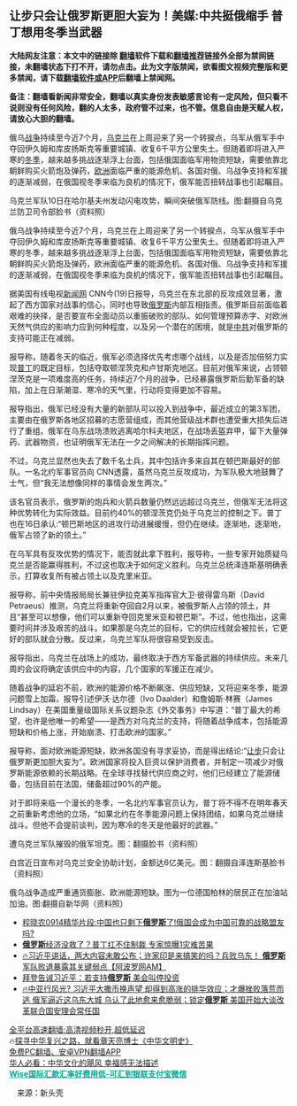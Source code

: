  <!-- 面包屑导航 --> <h2>让步只会让俄罗斯更胆大妄为！美媒:中共挺俄缩手 普丁想用冬季当武器</h2> <p class="notice"><b>大陆网友注意：本文中的链接除 <a href="https://github.com/bannedbook/fanqiang" >翻墙</a>软件下载和<a href="https://github.com/killgcd/justmysocks/blob/master/README.md">翻墙推荐</a>链接外全部为禁网链接，未翻墙状态下打不开，请勿点击。此为文字版禁闻，欲看图文视频完整版和更多禁闻，请下载<a href="https://github.com/bannedbook/fanqiang">翻墙软件或APP</a>后翻墙上禁闻网。</p><p>备注：翻墙看新闻非常安全，翻墙以真实身份发表敏感言论有一定风险，但只看不说则没有任何风险，翻的人太多，政府管不过来，也不管。信息自由是天赋人权，请放心大胆的翻墙。</b></p>  <div class="entry"> <p id="summary">俄乌<a href="https://www.bannedbook.org/bnews/tag/%E6%88%98%E4%BA%89/" class="st_tag internal_tag" rel="tag" title="标签 战争 下的日志">战争</a>持续至今近7个月，<a href="https://www.bannedbook.org/bnews/tag/%e4%b9%8c%e5%85%8b%e5%85%b0/" class="st_tag internal_tag" rel="tag" title="标签 乌克兰 下的日志">乌克兰</a>在上周迎来了另一个转捩点，乌军从俄军手中夺回伊久姆和库皮扬斯克等重要城镇、收复6千平方公里失土。但随着即将进入严寒的<a href="https://www.bannedbook.org/bnews/tag/%e5%86%ac%e5%ad%a3/" class="st_tag internal_tag" rel="tag" title="标签 冬季 下的日志">冬季</a>，越来越多挑战逐渐浮上台面，包括俄国面临军用物资短缺，需要依靠北朝鲜购买火箭炮及弹药，<a href="https://www.bannedbook.org/bnews/tag/%e6%ac%a7%e6%b4%b2/" class="st_tag internal_tag" rel="tag" title="标签 欧洲 下的日志">欧洲</a>面临严重的能源危机、各国对俄、乌战争支持和军援的逐渐减弱，在俄国视冬季来临为良机的情况下，俄军能否扭转战事也引起瞩目。</p> <p id="conimg">乌克兰军队10日在哈尔基夫州发动闪电攻势，瞬间突破俄军防线。图:翻摄自乌克兰防卫司令部脸书（资料照）</p> <p>俄乌战争持续至今近7个月，乌克兰在上周迎来了另一个转捩点，乌军从俄军手中夺回伊久姆和库皮扬斯克等重要城镇、收复6千平方公里失土。但随着即将进入严寒的冬季，越来越多挑战逐渐浮上台面，包括俄国面临军用物资短缺，需要依靠北朝鲜购买火箭炮及弹药，欧洲面临严重的能源危机、各国对俄、乌战争支持和军援的逐渐减弱，在俄国视冬季来临为良机的情况下，俄军能否扭转战事也引起瞩目。</p> <p>据美国有线电视<span class='wp_keywordlink_affiliate'><a href="https://www.bannedbook.org/" title="新闻网" target="_blank">新闻网</a></span> CNN今(19)日报导，乌克兰在东北部的反攻成效显著，激起了西方国家对战事的信心，同时也导致<a href="https://www.bannedbook.org/bnews/tag/%e4%bf%84%e7%bd%97%e6%96%af/" class="st_tag internal_tag" rel="tag" title="标签 俄罗斯 下的日志">俄罗斯</a>内部互相指责。俄罗斯目前面临着艰难的抉择，是否要宣布全面动员以重振破败的部队、如何管理预算赤字、对欧洲天然气供应的影响力应到何种程度，以及另一个潜在的困境，就是<a href="https://www.bannedbook.org/bnews/tag/%e4%b8%ad%e5%85%b1/" class="st_tag internal_tag" rel="tag" title="标签 中共 下的日志">中共</a>对俄罗斯的支持可能正在减弱。</p>  <p>报导称，随着冬天的临近，俄军必须选择优先考虑哪个战线，以及是否加倍努力实现<a href="https://www.bannedbook.org/bnews/tag/%E6%99%AE%E4%B8%81/" class="st_tag internal_tag" rel="tag" title="标签 普丁 下的日志">普丁</a>的既定目标，包括夺取顿涅茨克和卢甘斯克地区。目前对俄军来说，占领顿涅茨克是一项难度高的任务，持续近7个月的战争，已经暴露俄罗斯后勤军备的缺陷，加上在日渐潮湿、寒冷的天气里，行动将变得更加不容易。</p> <p>报导指出，俄军已经没有大量的新部队可以投入到战争中，最近成立的第3军团，主要由在俄罗斯各地区招募的志愿营组成，而其他营级战术群也遭受重大损失后进行了重组。俄军在乌东战场溃败逃离哈尔科夫地区，在战场丢盔弃甲，留下大量弹药、武器物资，也证明俄军无法在一夕之间解决的长期指挥问题。</p> <p>不过，乌克兰显然也失去了数千名士兵，其中包括许多来自其在顿巴斯最好的部队。一名北约军事官员向 CNN透露，虽然乌克兰反攻成功，为军队极大地鼓舞了士气，但“我无法想像同样的事情会发生两次。”</p> <p>该名官员表示，俄罗斯的炮兵和火箭兵数量仍然远远超过乌克兰，但俄军无法将这种优势转化为实际效益。目前约40%的顿涅茨克仍处于乌克兰的控制之下。普丁也在16日承认:“顿巴斯地区的进攻行动进展缓慢，但仍在继续。逐渐地，逐渐地，俄军占领了新的领土。”</p>  <p>在乌军具有反攻优势的情况下，能否就此拿下胜利，报导称，一些专家开始质疑乌克兰是否能赢得胜利，不过这也取决于如何定义胜利。乌克兰总统泽连斯基明确表示，打算收复所有被占领土以及克里米亚。</p> <p>报导称，前中央情报局局长兼驻伊拉克美军指挥官大卫·彼得雷乌斯（David Petraeus）推测，乌克兰将重新夺回自2月以来，被俄罗斯人占领的领土，并且“甚至可以想像，他们可以重新夺回克里米亚和顿巴斯”。不过，他也指出，这需要时间并涉及艰苦的战斗。如果那是乌克兰的目标，它的供应线就会被拉长，它更好的部队就会分散。反过来，乌克兰军队将很容易受到反击。</p> <p>报导指出，乌克兰在战场上的成功，最终取决于西方军备武器的持续供应。未来几周的会议将确定该供应中的内容，几个国家的军援正在减少。</p> <p>随着战争的延宕不前，欧洲的能源价格不断飙涨、供应短缺，又将迎来冬季，能源问题雪上加霜，报导引述伊沃·达尔德（Ivo Daalder）和詹姆斯·林赛（James Lindsay）在美国重量级国际关系议题杂志《外交事务》中写道：“普丁最大的希望，也许是他唯一的希望——是西方对乌克兰的支持，将随着战争成本，包括能源短缺和价格上涨，开始崩溃、打击欧洲的国家。”</p>  <p>报导称，面对欧洲能源短缺，欧洲各国没有寻求妥协，而是得出结论:“<a href="https://www.bannedbook.org/bnews/tag/%E8%AE%A9%E6%AD%A5/" class="st_tag internal_tag" rel="tag" title="标签 让步 下的日志">让步</a>只会让俄罗斯更加胆大妄为”。欧洲国家将投入巨资以保护消费者，并制定一项减少对俄罗斯能源依赖的长期战略。在全球寻找替代供应商之时，他们已经建立了能源储备，包括目前在法国，储备超过90%的产能。</p> <p>对于即将来临一个漫长的冬季，一名北约军事官员认为，普丁将不得不在明年春天之前重新考虑他的立场，“如果北约在冬季能源问题上保持团结，如果乌克兰继续战斗。但他不会提前谈判，因为寒冷的冬天是他最好的武器。”</p> <p>遭乌克兰军队摧毁的俄军坦克。图：翻摄脸书（资料照）</p> <p>白宫近日宣布对乌克兰安全协助计划，金额达6亿美元。图：翻摄自泽连斯基脸书（资料照）</p>  <p>俄乌战争造成严重通货膨胀、欧洲能源短缺。图为一位德国柏林的居民正在加油站加油。图:翻摄自新华网（资料照）</p> <div id="taboola-mid-1"></div>  <ul class='op-related-articles' title='相关阅读'> <li><a href='https://www.bannedbook.org/bnews/bannedvideo/20220919/1786385.html' target='_blank'>程晓农0914精华片段:中国也只剩下<b>俄罗斯</b>了!俄国会成为中国可靠的战略盟友吗?</a></li> <li><a href='https://www.bannedbook.org/bnews/topimagenews/20220919/1786380.html' target='_blank'><b>俄罗斯</b>经济没救了？普丁扛不住制裁 专家惊曝1灾难苦果</a></li> <li><a href='https://www.bannedbook.org/bnews/bannedvideo/20220919/1786363.html' target='_blank'>🔥习近平讲话，两大内容未敢公布；许家印是来搞笑的吗？兵败乌东！ <b>俄罗斯</b>军队败退暴露其关键弱点【阿波罗网AM】</a></li> <li><a href='https://www.bannedbook.org/bnews/cbnews/20220919/1786324.html' target='_blank'>拜登告诫习近平：若支持<b>俄罗斯</b> 美会叫停投资</a></li> <li><a href='https://www.bannedbook.org/bnews/bannedvideo/20220919/1786323.html' target='_blank'>🔥中亚行风光? 习近平大撒币换声望 却得到高涨的排华效应；才爆挫败落荒而逃 俄军逼近这乌东大城 乌认了此地愈来愈脆弱；锁定<b>俄罗斯</b> 美国开始大谈改革联合国安理会常任国</a></li> </ul> <p class="texttj"> <a href="https://github.com/bannedbook/fanqiang/wiki/V2ray%E6%9C%BA%E5%9C%BA" target="_blank">全平台高速翻墙:高清视频秒开,超低延迟</a><br/> 🔥<a href="https://www.bannedbook.org/bnews/comments/20220808/1768773.html" target="_blank">探寻中华复兴之路，就看章天亮博士《中华文明史》</a><br/> <a href="https://github.com/bannedbook/fanqiang/wiki/%E7%A6%81%E9%97%BB%E7%BD%91%E5%AE%89%E5%8D%93%E7%BF%BB%E5%A2%99%E6%96%B0%E9%97%BBAPP" target="_blank">免费PC翻墙、安卓VPN翻墙APP</a><br/> <a href="https://www.bannedbook.org/bnews/comments/20220220/1694796.html" target="_blank">华人必看：中华文化的飓风 幸福感无法描述</a><br/> <b onclick="window.open('https://wise.prf.hn/click/camref:1011lqFCW/creativeref:1011l61212')" style="cursor:pointer;color:#00A191;text-decoration:underline;font-weight: bold;">Wise国际汇款汇率好费用低-可汇到银联支付宝微信</b> </p><p class="src-info">　来源：新头壳 </p><a name='sharetosocial'></a>  <div style="margin-bottom:5px;padding-bottom:5px;clear:both"> <div id="archive-pix-1" class="banner-ads"> <!-- AuctionX Display platform tag START --> <div id="27602x728x90x621x_ADSLOT1" clicktrack="%%CLICK_URL_ESC%%"></div>  <!-- AuctionX Display platform tag END --> </div> <div id="archive-pix-2" class="banner-ads"> <!-- AuctionX Display platform tag START --> <div id="27556x300x250x621x_ADSLOT1" clicktrack="%%CLICK_URL_ESC%%" style="margin:0 auto;text-align:center"></div>  <!-- AuctionX Display platform tag END --> </div> </div>  <div id="archive-pix-1" class="banner-ads"> <!-- AuctionX Display platform tag START --> <div id="27603x728x90x621x_ADSLOT1" clicktrack="%%CLICK_URL_ESC%%"></div>  <!-- AuctionX Display platform tag END --> </div> </div><!--END ENTRY--> 
